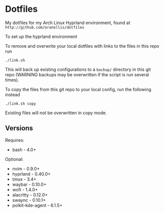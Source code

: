 # Dotfiles

My dotfiles for my Arch Linux Hyprland environment, found at `http://github.com/oranellis/dotfiles`

To set up the hyprland environment 

To remove and overwrite your local dotfiles with links to the files in this repo run
```
./link.sh
```
This will back up existing configurations to a `backup/` directory in this git repo (WARNING backups may be overwritten if the script is run several times).

To copy the files from this git repo to your local config, run the following instead
```
./link.sh copy
```
Existing files will not be overwritten in copy mode.

## Versions

Requires:
- bash - 4.0+

Optional:
- nvim - 0.9.0+
- hyprland - 0.40.0+
- tmux - 3.4+
- waybar - 0.10.0+
- wofi - 1.4.0+
- alacritty - 0.12.0+
- swaync - 0.10.1+
- polkit-kde-agent - 6.1.5+
